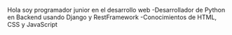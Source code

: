 Hola soy programador junior en el desarrollo web -Desarrollador de Python en Backend usando Django y RestFramework -Conocimientos de HTML, CSS y JavaScript
